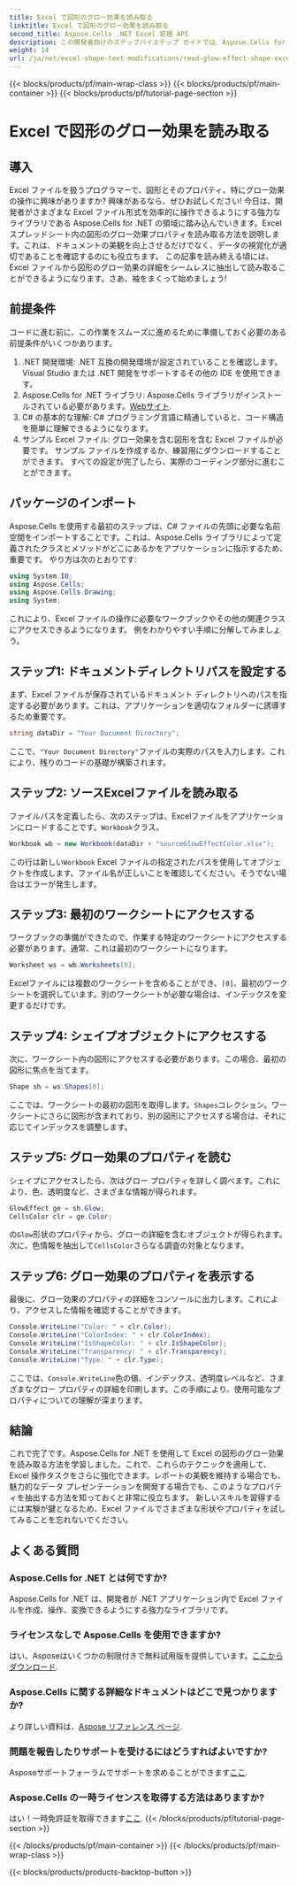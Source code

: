 ```yaml
---
title: Excel で図形のグロー効果を読み取る
linktitle: Excel で図形のグロー効果を読み取る
second_title: Aspose.Cells .NET Excel 処理 API
description: この開発者向けのステップバイステップ ガイドでは、Aspose.Cells for .NET を使用して Excel の図形のグロー効果を簡単に読み取ることができます。
weight: 14
url: /ja/net/excel-shape-text-modifications/read-glow-effect-shape-excel/
---
```


{{< blocks/products/pf/main-wrap-class >}}
{{< blocks/products/pf/main-container >}}
{{< blocks/products/pf/tutorial-page-section >}}

# Excel で図形のグロー効果を読み取る

## 導入
Excel ファイルを扱うプログラマーで、図形とそのプロパティ、特にグロー効果の操作に興味がありますか? 興味があるなら、ぜひお試しください! 今日は、開発者がさまざまな Excel ファイル形式を効率的に操作できるようにする強力なライブラリである Aspose.Cells for .NET の領域に踏み込んでいきます。Excel スプレッドシート内の図形のグロー効果プロパティを読み取る方法を説明します。これは、ドキュメントの美観を向上させるだけでなく、データの視覚化が適切であることを確認するのにも役立ちます。
この記事を読み終える頃には、Excel ファイルから図形のグロー効果の詳細をシームレスに抽出して読み取ることができるようになります。さあ、袖をまくって始めましょう!
## 前提条件
コードに進む前に、この作業をスムーズに進めるために準備しておく必要のある前提条件がいくつかあります。
1. .NET 開発環境: .NET 互換の開発環境が設定されていることを確認します。Visual Studio または .NET 開発をサポートするその他の IDE を使用できます。
2.  Aspose.Cells for .NET ライブラリ: Aspose.Cells ライブラリがインストールされている必要があります。[Webサイト](https://releases.aspose.com/cells/net/).
3. C# の基本的な理解: C# プログラミング言語に精通していると、コード構造を簡単に理解できるようになります。
4. サンプル Excel ファイル: グロー効果を含む図形を含む Excel ファイルが必要です。 サンプル ファイルを作成するか、練習用にダウンロードすることができます。
すべての設定が完了したら、実際のコーディング部分に進むことができます。
## パッケージのインポート
Aspose.Cells を使用する最初のステップは、C# ファイルの先頭に必要な名前空間をインポートすることです。これは、Aspose.Cells ライブラリによって定義されたクラスとメソッドがどこにあるかをアプリケーションに指示するため、重要です。
やり方は次のとおりです:
```csharp
using System.IO;
using Aspose.Cells;
using Aspose.Cells.Drawing;
using System;
```
これにより、Excel ファイルの操作に必要なワークブックやその他の関連クラスにアクセスできるようになります。
例をわかりやすい手順に分解してみましょう。
## ステップ1: ドキュメントディレクトリパスを設定する
まず、Excel ファイルが保存されているドキュメント ディレクトリへのパスを指定する必要があります。これは、アプリケーションを適切なフォルダーに誘導するため重要です。
```csharp
string dataDir = "Your Document Directory";
```
ここで、`"Your Document Directory"`ファイルの実際のパスを入力します。これにより、残りのコードの基礎が構築されます。
## ステップ2: ソースExcelファイルを読み取る
ファイルパスを定義したら、次のステップは、Excelファイルをアプリケーションにロードすることです。`Workbook`クラス。
```csharp
Workbook wb = new Workbook(dataDir + "sourceGlowEffectColor.xlsx");
```
この行は新しい`Workbook` Excel ファイルの指定されたパスを使用してオブジェクトを作成します。ファイル名が正しいことを確認してください。そうでない場合はエラーが発生します。
## ステップ3: 最初のワークシートにアクセスする
ワークブックの準備ができたので、作業する特定のワークシートにアクセスする必要があります。通常、これは最初のワークシートになります。
```csharp
Worksheet ws = wb.Worksheets[0];
```
 Excelファイルには複数のワークシートを含めることができ、`[0]`、最初のワークシートを選択しています。別のワークシートが必要な場合は、インデックスを変更するだけです。
## ステップ4: シェイプオブジェクトにアクセスする
次に、ワークシート内の図形にアクセスする必要があります。この場合、最初の図形に焦点を当てます。
```csharp
Shape sh = ws.Shapes[0];
```
ここでは、ワークシートの最初の図形を取得します。`Shapes`コレクション。ワークシートにさらに図形が含まれており、別の図形にアクセスする場合は、それに応じてインデックスを調整します。
## ステップ5: グロー効果のプロパティを読む
シェイプにアクセスしたら、次はグロー プロパティを詳しく調べます。これにより、色、透明度など、さまざまな情報が得られます。
```csharp
GlowEffect ge = sh.Glow;
CellsColor clr = ge.Color;
```
の`Glow`形状のプロパティから、グローの詳細を含むオブジェクトが得られます。次に、色情報を抽出して`CellsColor`さらなる調査の対象となります。
## ステップ6: グロー効果のプロパティを表示する
最後に、グロー効果のプロパティの詳細をコンソールに出力します。これにより、アクセスした情報を確認することができます。
```csharp
Console.WriteLine("Color: " + clr.Color);
Console.WriteLine("ColorIndex: " + clr.ColorIndex);
Console.WriteLine("IsShapeColor: " + clr.IsShapeColor);
Console.WriteLine("Transparency: " + clr.Transparency);
Console.WriteLine("Type: " + clr.Type);
```
ここでは、`Console.WriteLine`色の値、インデックス、透明度レベルなど、さまざまなグロー プロパティの詳細を印刷します。この手順により、使用可能なプロパティについての理解が深まります。
## 結論
これで完了です。Aspose.Cells for .NET を使用して Excel の図形のグロー効果を読み取る方法を学習しました。これで、これらのテクニックを適用して、Excel 操作タスクをさらに強化できます。レポートの美観を維持する場合でも、魅力的なデータ プレゼンテーションを開発する場合でも、このようなプロパティを抽出する方法を知っておくと非常に役立ちます。 
新しいスキルを習得するには実験が鍵となるため、Excel ファイルでさまざまな形状やプロパティを試してみることを忘れないでください。
## よくある質問
### Aspose.Cells for .NET とは何ですか?  
Aspose.Cells for .NET は、開発者が .NET アプリケーション内で Excel ファイルを作成、操作、変換できるようにする強力なライブラリです。
### ライセンスなしで Aspose.Cells を使用できますか?  
はい、Asposeはいくつかの制限付きで無料試用版を提供しています。[ここからダウンロード](https://releases.aspose.com/).
### Aspose.Cells に関する詳細なドキュメントはどこで見つかりますか?  
より詳しい資料は、[Aspose リファレンス ページ](https://reference.aspose.com/cells/net/).
### 問題を報告したりサポートを受けるにはどうすればよいですか?  
 Asposeサポートフォーラムでサポートを求めることができます[ここ](https://forum.aspose.com/c/cells/9).
### Aspose.Cells の一時ライセンスを取得する方法はありますか?  
はい！一時免許証を取得できます[ここ](https://purchase.aspose.com/temporary-license/).
{{< /blocks/products/pf/tutorial-page-section >}}

{{< /blocks/products/pf/main-container >}}
{{< /blocks/products/pf/main-wrap-class >}}

{{< blocks/products/products-backtop-button >}}
